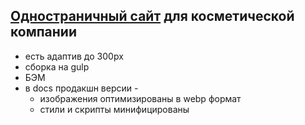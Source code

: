 ## [Одностраничный сайт](https://neellii.github.io/diamaint-cosmetics-site/) для косметической компании
- есть адаптив до 300px
- сборка на gulp
- БЭМ
- в docs продакшн версии -
    - изображения оптимизированы в webp формат
    - стили и скрипты минифицированы
